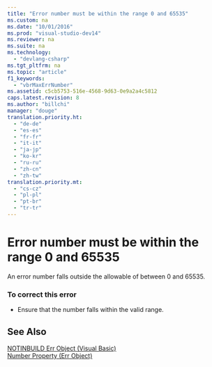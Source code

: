 ```yaml
---
title: "Error number must be within the range 0 and 65535"
ms.custom: na
ms.date: "10/01/2016"
ms.prod: "visual-studio-dev14"
ms.reviewer: na
ms.suite: na
ms.technology: 
  - "devlang-csharp"
ms.tgt_pltfrm: na
ms.topic: "article"
f1_keywords: 
  - "vbrMaxErrNumber"
ms.assetid: c5cb5753-516e-4568-9d63-0e9a2a4c5812
caps.latest.revision: 8
ms.author: "billchi"
manager: "douge"
translation.priority.ht: 
  - "de-de"
  - "es-es"
  - "fr-fr"
  - "it-it"
  - "ja-jp"
  - "ko-kr"
  - "ru-ru"
  - "zh-cn"
  - "zh-tw"
translation.priority.mt: 
  - "cs-cz"
  - "pl-pl"
  - "pt-br"
  - "tr-tr"
---
```

# Error number must be within the range 0 and 65535
An error number falls outside the allowable of between 0 and 65535.  
  
### To correct this error  
  
-   Ensure that the number falls within the valid range.  
  
## See Also  
 [NOTINBUILD Err Object (Visual Basic)](http://msdn.microsoft.com/d6f42bdc-4f5f-4a5f-a9db-f5b530be8f1c)   
 [Number Property (Err Object)](http://msdn.microsoft.com/3b1991c4-b349-4ed0-a6ad-b5e2003c9028)